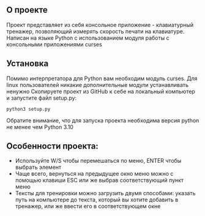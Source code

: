 ## О проекте
 Проект представляет из себя консольное приложение - клавиатурный тренажер, позволяющий измерять скорость печати на клавиатуре. Написан на языке Python с использованием модуля работы с консольными приложениями curses
## Установка
Помимо интерпретатора для Python вам необходим модуль curses. Для linux пользователей никакие дополнительные модули устанавливать ненужно
Скопируете проект из GitHub к себе на локальный компьютер и запустите файл setup.py:
```
python3 setup.py
``` 
Обратите внимание, что для запуска проекта необходима версия python не менее чем Python 3.10

## Особенности проекта:
- Используйте W/S чтобы перемешаться по меню, ENTER чтобы выбрать элемент
- Чаще всего, вернуться на предыдущее окно меню можно с помощью клавиши ESC или же выбрав соответствующий пункт меню
- Тексты для тренировки можно загрузить двумя способами: указать путь на компьютере до текста, который вы хотите добавить в тренажер, или же ввести его в соответствующем окне

